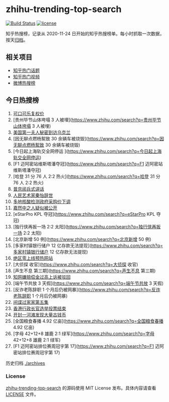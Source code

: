 # zhihu-trending-top-search

[![Build Status](https://github.com/justjavac/zhihu-trending-top-search/workflows/ci/badge.svg?branch=main)](https://github.com/justjavac/zhihu-trending-top-search/actions)
[![license](https://img.shields.io/github/license/justjavac/zhihu-trending-top-search)](https://github.com/justjavac/zhihu-trending-top-search/blob/main/LICENSE)

知乎热搜榜，记录从 2020-11-24 日开始的知乎热搜榜单。每小时抓取一次数据，按天[归档](./archives)。

## 相关项目

- [知乎热门话题](https://github.com/justjavac/zhihu-trending-hot-questions)
- [知乎热门视频](https://github.com/justjavac/zhihu-trending-hot-video)
- [微博热搜榜](https://github.com/justjavac/weibo-trending-hot-search)

## 今日热搜榜

<!-- BEGIN -->
<!-- 最后更新时间 Tue May 10 2022 17:09:09 GMT+0800 (China Standard Time) -->

1. [可口可乐复权价](https://www.zhihu.com/search?q=可口可乐复权价)
1. [贵州毕节山体垮塌 3 人被埋](https://www.zhihu.com/search?q=贵州毕节山体垮塌 3 人被埋)
1. [美国第一夫人秘密到访乌克兰](https://www.zhihu.com/search?q=美国第一夫人秘密到访乌克兰)
1. [因无聊点燃杨絮致 30 余辆车被烧毁](https://www.zhihu.com/search?q=因无聊点燃杨絮致 30 余辆车被烧毁)
1. [今日起上海轨交全网停运 ​](https://www.zhihu.com/search?q=今日起上海轨交全网停运 ​)
1. [F1 迈阿密站维斯塔潘夺冠](https://www.zhihu.com/search?q=F1 迈阿密站维斯塔潘夺冠)
1. [哈登 31 分 76 人 2:2 热火](https://www.zhihu.com/search?q=哈登 31 分 76 人 2:2 热火)
1. [普京阅兵式讲话](https://www.zhihu.com/search?q=普京阅兵式讲话)
1. [人民艺术家秦怡辞世](https://www.zhihu.com/search?q=人民艺术家秦怡辞世)
1. [多地核酸检测政府采购价下调](https://www.zhihu.com/search?q=多地核酸检测政府采购价下调)
1. [嘉然中之人疑似被公开](https://www.zhihu.com/search?q=嘉然中之人疑似被公开)
1. [eStarPro KPL 夺冠](https://www.zhihu.com/search?q=eStarPro KPL 夺冠)
1. [独行侠再扳一场 2:2 太阳](https://www.zhihu.com/search?q=独行侠再扳一场 2:2 太阳)
1. [北京新增 50 例](https://www.zhihu.com/search?q=北京新增 50 例)
1. [多家村镇银行储户 12 亿存款无法提现](https://www.zhihu.com/search?q=多家村镇银行储户 12 亿存款无法提现)
1. [绝区零上线预热网站](https://www.zhihu.com/search?q=绝区零上线预热网站)
1. [大侦探 收官](https://www.zhihu.com/search?q=大侦探 收官)
1. [声生不息 第三期](https://www.zhihu.com/search?q=声生不息 第三期)
1. [知网嫌赔偿金过高上诉被驳回](https://www.zhihu.com/search?q=知网嫌赔偿金过高上诉被驳回)
1. [端午节共放 3 天假](https://www.zhihu.com/search?q=端午节共放 3 天假)
1. [反诈老陈辞职 1 个月后仍被网暴](https://www.zhihu.com/search?q=反诈老陈辞职 1 个月后仍被网暴)
1. [间谍过家家第五集](https://www.zhihu.com/search?q=间谍过家家第五集)
1. [香港行政长官选举投票结束](https://www.zhihu.com/search?q=香港行政长官选举投票结束)
1. [开封一河滩发现大量古钱币](https://www.zhihu.com/search?q=开封一河滩发现大量古钱币)
1. [全国粮食春播 4.92 亿亩](https://www.zhihu.com/search?q=全国粮食春播 4.92 亿亩)
1. [字母 42+12+8 雄鹿 2:1 绿军](https://www.zhihu.com/search?q=字母 42+12+8 雄鹿 2:1 绿军)
1. [F1 迈阿密站排位赛周冠宇第 17](https://www.zhihu.com/search?q=F1 迈阿密站排位赛周冠宇第 17)

<!-- END -->

历史归档 [./archives](./archives)

### License

[zhihu-trending-top-search](https://github.com/justjavac/zhihu-trending-top-search)
的源码使用 MIT License 发布。具体内容请查看 [LICENSE](./LICENSE) 文件。
